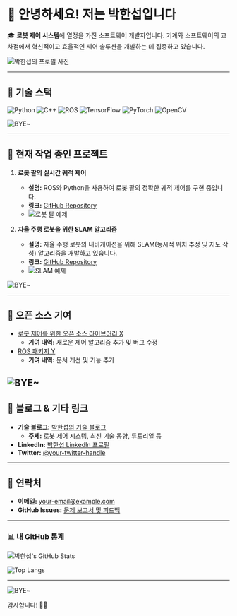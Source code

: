 # 👋 안녕하세요! 저는 박한섭입니다

🎓 **로봇 제어 시스템**에 열정을 가진 소프트웨어 개발자입니다. 
기계와 소프트웨어의 교차점에서 혁신적이고 효율적인 제어 솔루션을 개발하는 데 집중하고 있습니다.

![박한섭의 프로필 사진](https://i.giphy.com/media/v1.Y2lkPTc5MGI3NjExbXR0dDk4OTRldmo1bHMxNzBqYThvaWp2MGNiN3pobGd6ZWhndzh2cyZlcD12MV9pbnRlcm5hbF9naWZfYnlfaWQmY3Q9Zw/I7kkegrRyNrk4/giphy.gif) <!-- 사용자의 프로필 사진을 여기에 추가하세요. -->

---

## 🚀 **기술 스택**

![Python](https://img.shields.io/badge/-Python-3776AB?logo=python&logoColor=white)
![C++](https://img.shields.io/badge/-C++-00599C?logo=c%2B%2B&logoColor=white)
![ROS](https://img.shields.io/badge/-ROS-22314E?logo=robot-framework&logoColor=white)
![TensorFlow](https://img.shields.io/badge/-TensorFlow-FF6F00?logo=tensorflow&logoColor=white)
![PyTorch](https://img.shields.io/badge/-PyTorch-EE4C2C?logo=pytorch&logoColor=white)
![OpenCV](https://img.shields.io/badge/-OpenCV-5C3EE8?logo=opencv&logoColor=white)

![BYE~](https://i.giphy.com/media/v1.Y2lkPTc5MGI3NjExNzA4Y2tiZXd0Nm1kaTMycjh6dnFrdmRndXYzZndlNDkxZnd2bGFxMCZlcD12MV9pbnRlcm5hbF9naWZfYnlfaWQmY3Q9Zw/47EtjlHYFREM5Rznaf/giphy.gif)

---


## 🔭 **현재 작업 중인 프로젝트**

1. **로봇 팔의 실시간 궤적 제어**
   - **설명:** ROS와 Python을 사용하여 로봇 팔의 정확한 궤적 제어를 구현 중입니다.
   - **링크:** [GitHub Repository](https://github.com/your-repo/robot-arm-control)
   - ![로봇 팔 예제](https://your-image-url.com/robot-arm.gif) <!-- 프로젝트와 관련된 GIF나 이미지를 여기에 추가하세요. -->

2. **자율 주행 로봇을 위한 SLAM 알고리즘**
   - **설명:** 자율 주행 로봇의 내비게이션을 위해 SLAM(동시적 위치 추정 및 지도 작성) 알고리즘을 개발하고 있습니다.
   - **링크:** [GitHub Repository](https://github.com/your-repo/slam-algorithm)
   - ![SLAM 예제](https://your-image-url.com/slam.gif) <!-- 프로젝트와 관련된 GIF나 이미지를 여기에 추가하세요. -->
  
![BYE~](https://i.giphy.com/media/v1.Y2lkPTc5MGI3NjExbzZibngxd2VnbXlyc2oxcWdybnVvdHR3NWU3YWwwNGswM2k2YnR4aiZlcD12MV9pbnRlcm5hbF9naWZfYnlfaWQmY3Q9Zw/26DNc9KWmxRd8nkUU/giphy.gif)

---

## 🌟 **오픈 소스 기여**

- [로봇 제어를 위한 오픈 소스 라이브러리 X](https://github.com/your-repo/open-source-lib)
  - **기여 내역:** 새로운 제어 알고리즘 추가 및 버그 수정
- [ROS 패키지 Y](https://github.com/your-repo/ros-package)
  - **기여 내역:** 문서 개선 및 기능 추가

![BYE~](https://i.giphy.com/media/v1.Y2lkPTc5MGI3NjExOXQ4eXRqOXZhb3Q0Z2hsaWpkajIwYnVmNWttanRkc2tldW05dnM1eiZlcD12MV9pbnRlcm5hbF9naWZfYnlfaWQmY3Q9Zw/2m1WnCqNuyEJnigDAP/giphy.gif)
---

## 📝 **블로그 & 기타 링크**

- **기술 블로그:** [박한섭의 기술 블로그](https://your-blog-url.com)
  - **주제:** 로봇 제어 시스템, 최신 기술 동향, 튜토리얼 등
- **LinkedIn:** [박한섭 LinkedIn 프로필](https://www.linkedin.com/in/your-profile)
- **Twitter:** [@your-twitter-handle](https://twitter.com/your-twitter-handle)

---

## 💬 **연락처**

- **이메일:** [your-email@example.com](mailto:your-email@example.com)
- **GitHub Issues:** [문제 보고서 및 피드백](https://github.com/your-repo/issues)

---

### 📊 **내 GitHub 통계**

![박한섭's GitHub Stats](https://github-readme-stats.vercel.app/api?username=your-github-username&show_icons=true&hide_title=true&hide=prs&count_private=true&hide_border=true&theme=radical)

![Top Langs](https://github-readme-stats.vercel.app/api/top-langs/?username=your-github-username&layout=compact&hide=html&theme=radical)

---



![BYE~](https://i.giphy.com/media/v1.Y2lkPTc5MGI3NjExc2dpMXBleXdjcm9tdzVkMjZtOGZzamVucWs2Zjd1OHFxenNzNnR2bSZlcD12MV9pbnRlcm5hbF9naWZfYnlfaWQmY3Q9Zw/S063kBuYS8zoucAojt/giphy.gif) <!-- 재미있는 애니메이션을 여기에 추가하세요. -->

감사합니다! 🤖✨


<!--
**parkhansub/parkhansub** is a ✨ _special_ ✨ repository because its `README.md` (this file) appears on your GitHub profile.

Here are some ideas to get you started:


- 🔭 I’m currently working on ...
- 🌱 I’m currently learning ...
- 👯 I’m looking to collaborate on ...
- 🤔 I’m looking for help with ...
- 💬 Ask me about ...
- 📫 How to reach me: ...
- 😄 Pronouns: ...
- ⚡ Fun fact: ...
-->
